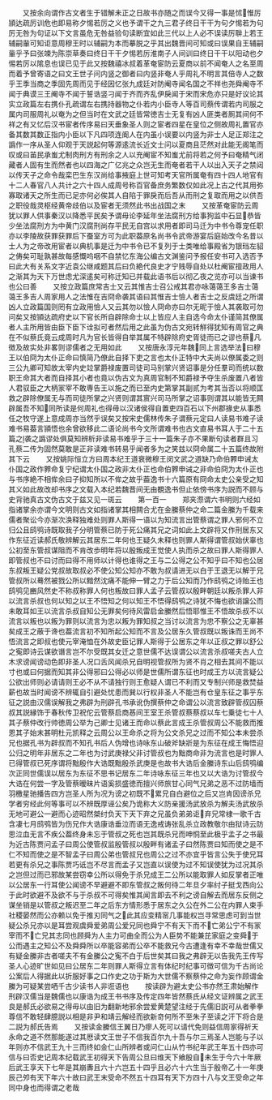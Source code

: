 <!-- { "loadSidebar": true } -->
　　又按余向谓作古文者生于错解未正之日故书亦随之而误今又得一事是怵惟厉頴达疏厉训危也即易称夕惕若厉之义也予谓干之九三君子终日干干为句夕惕若为句厉无咎为句证以下文言虽危无咎益验句读断宜如此三代以上人必不误读厉聨上若王辅嗣軰可知讵意周穆王时以辅嗣为本而摹脱之乎其出魏晋间可知或曰误果自王辅嗣軰乎予曰张竦为陈崇草奏曰终日干干夕惕若厉淮南子人间训曰终日干干以阳动也夕惕若厉以隂息也误已见于此又按魏禧冰叔着革奄宦防云夏商以前不闻奄人之名至周而着予曾寄语之曰文王世子问内竖之御者曰内竖非奄人乎周礼不明言其倍寺人之数乎王季当商之季固先周而见于经因忆张九成廷对防阉寺闻名国之不祥也尧舜阉寺不闻于典谟三王阉寺不闻于誓诰竖刁闻于齐而齐乱伊戾闻于宋而宋危亦只是好议论其实立政篇左右携仆孔疏谓左右携持器物之仆若内小臣寺人等百司蔡传谓若内司服之属内司服周礼以奄为之但当时在文武之廷皆常徳吉士无复有凶人匪类者厠其间何不祥之有又忆后汉书宦者传序易曰天垂象圣人则之宦者四星在皇位之侧故周礼置官亦备其数其数正指内小臣以下凡四项连阍人在内虽小误要以内竖为非士人足正郑注之譌作一序从圣人仰观于天説起何等源逺流长近文士问以夏商且茫然对此能无阁笔而叹或曰苖民承蚩尤制肉刑方有刑余之人以充阉宦不知蚩尤前将若之何予曰奄精气闭藏者人固有生而然者也以四海之广亿兆之众岂无生而奄者若干人以出入天子之禁闼以传天子之命令哉栾巴生东汉尚给事掖庭上世可知考天官所属奄有四十四人地官有十二人春官八人共计之六十四人成周号称百官备庶务繁数仅如此况上古之代其用弥寡取诸天之所生而已足亦何必俟其人自陷于罪戾而后吾从而刑之复取而用之以供吾之职役哉灵枢经黄帝歧伯以及宦者无须然此书出战国之末
　　又按革奄宦防云周犹以罪人供事秦汉以降悉平民矣予谓毋论李延年坐法腐刑方给事狗监中石显恭皆少坐法腐刑方为中黄门汉腐刑尚存平民无自宫以求用者即司马迁为中书令尊宠任职亦以李陵故获罪获罪后下蚕室方可为此职葢原名尚书令武帝游宴后庭始改今名昔以士人为之帝改用宦者以典机事是迁为中书令已不复列于士类唯给事殿省为银珰左貂之俦矣可耻孰甚故每感慨呜咽不自禁忆东海公编古文渊鉴问予报任安书可入选否予曰此大有关系文字近袁公继咸题其后曰负絶代良史才宁贱辱自处以杜阉宦擅政用人之渐其为天下万世虑尤深逺矣可称迁知已并载此语书后以彻乙夜之览亦可以当谏书也公曰善
　　又按立政篇庶常吉士又云其惟吉士召公戒其君亦咏蔼蔼王多吉士蔼蔼王多吉人周家用人之法惟在吉冏命袭其语曰其惟吉士憸人者吉士之反虞廷之所谓凶人立政篇国则罔有立政用憸人又云其勿以憸人冏命亦曰尔无昵于憸人其袭取可勿问矣又按頴达疏府史以下官长所自辟除命士以上皆应人主自选今命太仆谨简其僚属者人主所用皆由臣下臣下诠拟可者然后用之此虽为伪古文宛转觧得犹知有周官之典在不似蔡氏竟云成周时凡为官长皆得自举其属不特辟除府史胥徒而已之谬也蔡凡徴及故实处非畧则谬儒者之无用如此
　　又按唐永淳元年魏同上言选举法曰穆王以伯冏为太仆正命曰慎简乃僚此自择下吏之言也太仆正特中大夫尚以僚属委之则三公九卿可知故太宰内史竝掌爵禄废置司徒司马别掌兴贤诏事是分任羣司而统以数职王命其大者而自择其小者也竟以伪古文为真周官制不知爵禄予夺生杀废置八者皆人君驭臣之大柄冡宰不敢専告王以施之而已至内史第掌其副贰为考其当否以将顺匡救之辟除僚属无与而司徒所掌之兴贤则谓其賔兴司马所掌之诏事则谓其以能皆无闗辟属吾不知同所读是何周礼也得毋以汉诸侯得自置吏四百石以下州郡掾史从事悉任之牧守遂上意成周亦当然乎误矣又按宋史儒林传朱子谓蔡元定曰人读易书难子读难书易葢言頴悟也余曾欲移此二语论尚书今文所谓难书也古文直易书耳人于二十五篇之袭之譌谬处俱莫知辨析非读易书难乎于三十一篇朱子亦不果断句读者群且习孔蔡二传为固然莫敢是正非读难书转易乎闻者多为之笑兹以冏命属二十五篇终故附其下云
　　又按姚际恒立方曰周本纪王道衰微穆王闵文武之道缺乃命伯臩申诫太仆国之政作臩命复宁纪谓太仆国之政非太仆正也命伯臩申诫之非命伯冏为太仆正也与书序絶不相侔余曰子抑知所以不侔之故乎葢逸书十六篇原有冏命太史公亲受之知其义如此故改却书序之文载入本纪若魏晋间无由覩逸书但止依傍书序为説而不顾与史背驰真古文伪古文于兹又见一斑云
　　第一百一
　　郑夹漈谓六书明则六经如指诸掌余亦谓今文明则古文如指诸掌其相闗合尤在金縢蔡仲之命二篇金縢为千载来儒者聚讼今亦渐次涣释独难处则罪人斯得一语以为知流言出管蔡谓之罪人邪何不立归公且鸱鸮诗既取我子分明管蔡已防于死公痛其兄之词如此上文辟将又作刑居东又作东征近读郝氏敬辨解云其居东二年何也王疑久未释也则罪人斯得谓管叔始伏辜也公初至东管叔谋阻而不肯改歩明年将以殷叛成王觉使人执而杀之故曰罪人斯得罪人即管叔也不曰讨而曰得不用师以计得也谁得之王与二公得之公不知乎曰不知也公居东叔叛王疑公党叔故取叔必不使公知公知亦不敢为叔请进无以白于王退无以解于兄管叔所以蓦然被戮公所以黯然沈痛不能伸一臂之力于后公知而乃作鸱鸮之诗贻王也鸱鸮见豳风然史不称叔称罪人何也叛故曰罪人孟子云管叔以殷畔朝廷以叛杀罪人非以流言杀叔也何以知之以王不悟知之何以知王不悟得鸱鸮之诗犹不悔也欲诮譲公而未敢耳如王以流言杀叔自知公无罪矣何待风雷启金縢然后悟耶惟王不悟故杀叔不以流言以叛也以叛为罪则以流言为忠以叛为罪知叔之当讨以流言为忠不察公之无辜甚矣成王之蔽于谗也葢流言初不知所起公知而不言及公居东久管叔既以叛诛而王尚不悟流言之即叔也使元宰淹恤在外故史臣记罪人斯得于公居东之年以正叔之罪以舒公之寃即诗云谋欲谮言岂不尔受既其女迁之意世儒不达误谓公以流言杀叔嗟夫古人立木求谤闻谤动色即非圣人况口舌风闻杀兄自明视管叔所为贤不肖之相去其间不能以寸也或曰何据而知其非公得邪曰公得必以师是世儒所谓东征也时成王方以流言疑公公欲出师则必请请则王必不从不请独行则王愈疑人谓已不利而又专制兴师是救焚益薪也故当时闻谤不辨辄自引避处忧患而巽以行权非圣人不能岂有仓皇东征之事乎东征之説由汉儒误解我之弗辟为刑辟孔书承讹伪撰蔡仲之命谓公以流言致辟管叔囚蔡叔其説縁饰于春秋传卫祝佗云管蔡启商惎间王室王杀管叔蔡蔡叔以车七乗徒七十人其子蔡仲改行帅徳周公举为己卿士见诸王而命以蔡此言成王杀管叔周公不能救而推恩其子始末甚明杜元凯释之云周公以王命杀之将为公文杀兄之过而不知公本未尝杀兄也据孔书为辟叔而不知孔书后人伪增也诗咏东山破斧缺斨是为东征在成王悔悟迎公归之明年非居东之二年也为讨武庚禄父非讨管叔也为黜商命非为流言也是时罪人已得管叔已死序谓将黜殷作大诰既黜殷杀武庚是也故书大诰后金縢诗东山后鸱鸮编次正同世儒误以居东为东征不思书记居东二年诗咏东征三年也又以大诰为讨管叔今大诰在何尝一字及管蔡暧昧片语奚损盛徳而擅兴师旅甘心同气兄弟之恶不过防墙而羽檄星驰播告四方岂圣人所为况为谤之初既不累兄自白避位之后又岂肯因谤杀兄学者穷经此何等事可以不辨既厚诬公矣乃诡称大义防亲援汤武放杀为解夫汤武放杀无地可避公一避而心迹昭然桀纣负天下天下弃之兄虽负弟弟讵弃兄常棣一歌千古含凄七月鸱鸮皆为伤兄作大诰康诰垂泣而语无逸戒诪张乱杀立政教敬尔由狱诗云防思泣血无言不疾公葢终身未忘于管叔之死也岂其既杀兄而呻恫至此极乎孟子之书最为近古陈贾问孟子曰周公使管叔监殷管叔以殷畔有诸孟子曰然陈贾曰知而使之是不仁不知而使之是不智孟子曰周公弟也管叔兄也周公之过不亦宜乎皆言公失于使兄耳若更有杀兄之事陈贾巧诋岂不尽言而孟子又岂直以误使为过不知误使犹为过况其杀之岂但过而已邪故某尝窃幸公所以得免于杀兄成王二公所以能取罪人如反掌者正唯以公居东一行耳使公闻谤不早避避不即东管叔之叛何待二年旦夕率纣子挺戈西向公于此时欲避不及欲不与于杀叔不可得矣惟其闻言即去不利之谤自解去而居东反侧之谋坐销是以管叔之叛迟至二年之后东方情形悉于居东之久公在外二公在内罪人束手社稷晏然而公亦赖以免于推刃同气之此其应变精宻几事能权岂寻常思虑可到当世疑公杀兄亦以是耳尝观虞舜爱弟周公爱兄同也舜宁不有天下而不亡弟公宁不有冡宰而不亡兄其志同也顾舜为人主力可曲全而公为人臣势不能兼芘家庭之变舜于公而遇主之知公不及舜舜所以卒能容弟而公卒不能救兄今古遭逢有幸不幸哉世儒又有疑金縢非古者嗟夫不有金縢公之寃不白于后世矣其曰我之弗辟无以告我先王传写圣人心迹旷世如见曰公居东二年则罪人斯得立言有体纪时纪事可徴可信为千古尚论公案后人得据此以折服好事之口作史之功于斯为大世儒不察蔡仲之命为妄作顾谓金縢为可疑某尝哂千古少读书人非诳语也
　　按读辟为避太史公书亦然王肃始解作刑辟汉儒当是魏儒也以康诰为成王书书序及传定四年皆然蔡氏从经文证辨属之武王良是郝氏必欲易之得毋以由旧为翻新地邪余尝爱黄楚望注经于先儒旧説可从者拳拳尊信不敢轻肆臆説以相是非尹和靖云解经而欲新竒何所不至朱子至读之汗下将合是二説为郝氏告焉
　　又按读金縢信王翼日乃瘳人死可以请代免则益信周家得祈天永命之道不然那能遂过其厯读文王世子不信我百尔九十吾与尔三焉圣人岂能与子以年则亦不信武王九十三而终如金仁山所辨者或问仁山从竹书纪年武王年五十四亦可信与曰否史记周本纪载武王初得天下告周公旦曰维天下飨殷自未生于今六十年厥后武王享天下七年是其崩夀且六十六岂五十四乎且必六十六生当于殷帝乙十一年庚辰己夘有天下年六十故曰武王末受命不然五十四耳有天下方四十八与文王受命之年同中身也而得谓之老哉
